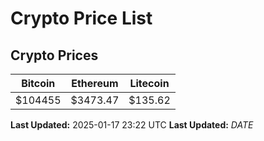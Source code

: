 # Crypto Price List

## Crypto Prices
| Bitcoin | Ethereum | Litecoin |
| ------- | -------- | -------- |
| $104455 | $3473.47 | $135.62 |
**Last Updated:** 2025-01-17 23:22 UTC
**Last Updated:** $DATE$
